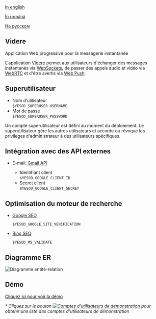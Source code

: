 
[In english](https://github.com/ciukstar/videre/blob/master/README.md)  

[În română](https://github.com/ciukstar/videre/blob/master/README.ro.md)  

[На русском](https://github.com/ciukstar/videre/blob/master/README.ru.md)

## Videre
Application Web progressive pour la messagerie instantanée

L'application [Videre](https://viderefr-2pg7fq7tgq-de.a.run.app) permet aux utilisateurs d'échanger des messages instantanés via [WebSockets](https://developer.mozilla.org/fr/docs/Web/API/WebSockets_API), de passer des appels audio et vidéo via [WebRTC](https://developer.mozilla.org/fr/docs/Web/API/WebRTC_API) et d'être avertis via [Web Push](https://developer.mozilla.org/fr/docs/Web/API/Push_API).

## Superutilisateur

* Nom d'utilisateur  
  ```$YESOD_SUPERUSER_USERNAME```
* Mot de passe  
  ```$YESOD_SUPERUSER_PASSWORD```
  
Un compte superutilisateur est défini au moment du déploiement. Le superutilisateur gère les autres utilisateurs et accorde ou révoque les privilèges d'administrateur à des utilisateurs spécifiques.

## Intégration avec des API externes

* E-mail: [Gmail API](https://developers.google.com/gmail/api/guides?hl=fr)  

  * Identifiant client  
    ```$YESOD_GOOGLE_CLIENT_ID```
  * Secret client  
    ```$YESOD_GOOGLE_CLIENT_SECRET```

## Optimisation du moteur de recherche

* [Google SEO](https://search.google.com/search-console)

  ```$YESOD_GOOGLE_SITE_VERIFICATION```
  
* [Bing SEO](https://www.bing.com/webmasters)

  ```$YESOD_MS_VALIDATE```

## Diagramme ER

![Diagramme entité-relation](static/img/ERD_Videre.svg)

## Démo

[Cliquez ici pour voir la démo](https://viderefr-2pg7fq7tgq-de.a.run.app)

_* Cliquez sur le bouton [![Comptes d'utilisateurs de démonstration](demo/button-demo-accounts.png)](https://viderefr-2pg7fq7tgq-de.a.run.app/auth/login) pour obtenir une liste des comptes d'utilisateurs de démonstration_
